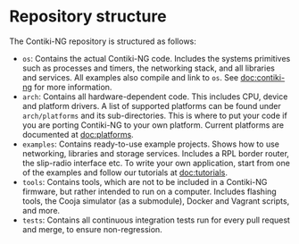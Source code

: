 # Repository structure

The Contiki-NG repository is structured as follows:
* `os`: Contains the actual Contiki-NG code. Includes the systems primitives such as processes and timers, the networking stack, and all libraries and services. All examples also compile and link to `os`. See [doc:contiki-ng] for more information.
* `arch`: Contains all hardware-dependent code. This includes CPU, device and platform drivers. A list of supported platforms can be found under `arch/platforms` and its sub-directories. This is where to put your code if you are porting Contiki-NG to your own platform. Current platforms are documented at [doc:platforms].
* `examples`: Contains ready-to-use example projects. Shows how to use networking, libraries and storage services. Includes a RPL border router, the slip-radio interface etc. To write your own application, start from one of the examples and follow our tutorials at [doc:tutorials].
* `tools`: Contains tools, which are not to be included in a Contiki-NG firmware, but rather intended to run on a computer. Includes flashing tools, the Cooja simulator (as a submodule), Docker and Vagrant scripts, and more.
* `tests`: Contains all continuous integration tests run for every pull request and merge, to ensure non-regression.

[doc:contiki-ng]: /index.rst
[doc:platforms]: /doc/platforms/index.rst
[doc:tutorials]: /doc/tutorials/index.rst
